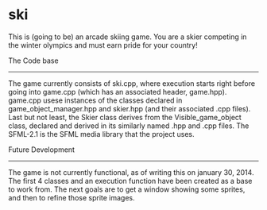 ski
===

This is (going to be) an arcade skiing game. You are a skier competing in the 
winter olympics and must earn pride for your country!


The Code base
************

The game currently consists of ski.cpp, where execution starts right before
going into game.cpp (which has an associated header, game.hpp).  game.cpp
usese instances of the classes declared in game_object_manager.hpp and
skier.hpp (and their associated .cpp files).  Last but not least, the Skier
class derives from the Visible_game_object class, declared and derived in
its similarly named .hpp and .cpp files.  The SFML-2.1 is the SFML media
library that the project uses.


Future Development
******************

The game is not currently functional, as of writing this on january 30, 2014.
The first 4 classes and an execution function have been created as a base
to work from.  The next goals are to get a window showing some sprites, and
then to refine those sprite images.
